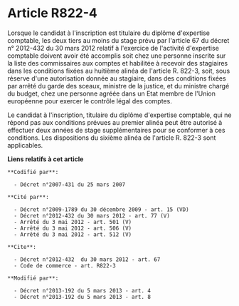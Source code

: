 # Article R822-4

Lorsque le candidat à l'inscription est titulaire du diplôme d'expertise comptable, les deux tiers au moins du stage prévu
par l'article 67 du décret n° 2012-432 du 30 mars 2012 relatif à l'exercice de l'activité d'expertise comptable doivent avoir
été accomplis soit chez une personne inscrite sur la liste des commissaires aux comptes et habilitée à recevoir des
stagiaires dans les conditions fixées au huitième alinéa de l'article R. 822-3, soit, sous réserve d'une autorisation donnée
au stagiaire, dans des conditions fixées par arrêté du garde des sceaux, ministre de la justice, et du ministre chargé du
budget, chez une personne agréée dans un Etat membre de  l'Union européenne  pour exercer le contrôle légal des comptes. 

Le candidat à l'inscription, titulaire du diplôme d'expertise comptable, qui ne répond pas aux conditions prévues au premier
alinéa peut être autorisé à effectuer deux années de stage supplémentaires pour se conformer à ces conditions. Les
dispositions du sixième alinéa de l'article R. 822-3 sont applicables.

**Liens relatifs à cet article**

	**Codifié par**:

	  - Décret n°2007-431 du 25 mars 2007

	**Cité par**:

	  - Décret n°2009-1789 du 30 décembre 2009 - art. 15 (VD)
	  - Décret n°2012-432 du 30 mars 2012 - art. 77 (V)
	  - Arrêté du 3 mai 2012 - art. 501 (V)
	  - Arrêté du 3 mai 2012 - art. 506 (V)
	  - Arrêté du 3 mai 2012 - art. 512 (V)

	**Cite**:

	  - Décret n°2012-432  du 30 mars 2012 - art. 67
	  - Code de commerce - art. R822-3

	**Modifié par**:

	  - Décret n°2013-192 du 5 mars 2013 - art. 4
	  - Décret n°2013-192 du 5 mars 2013 - art. 8
